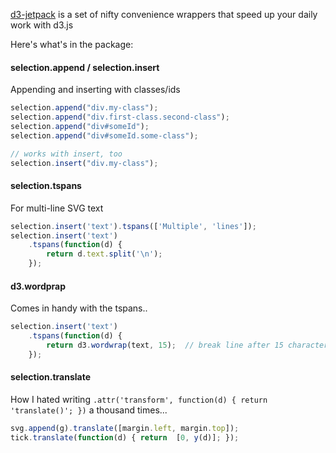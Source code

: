 [d3-jetpack](http://myjetpack.tumblr.com/post/23725103159) is a set of nifty convenience wrappers that speed up your daily work with d3.js

Here's what's in the package:

#### selection.append / selection.insert

Appending and inserting with classes/ids 

```js
selection.append("div.my-class");
selection.append("div.first-class.second-class");
selection.append("div#someId");
selection.append("div#someId.some-class");

// works with insert, too
selection.insert("div.my-class");
```

#### selection.tspans

For multi-line SVG text

```js
selection.insert('text').tspans(['Multiple', 'lines']);
selection.insert('text')
    .tspans(function(d) {
        return d.text.split('\n');
    });
```

#### d3.wordprap

Comes in handy with the tspans..

```js
selection.insert('text')
    .tspans(function(d) {
        return d3.wordwrap(text, 15);  // break line after 15 characters
    });
```

#### selection.translate

How I hated writing ``.attr('transform', function(d) { return 'translate()'; })`` a thousand times...

```js
svg.append(g).translate([margin.left, margin.top]);
tick.translate(function(d) { return  [0, y(d)]; });
```
